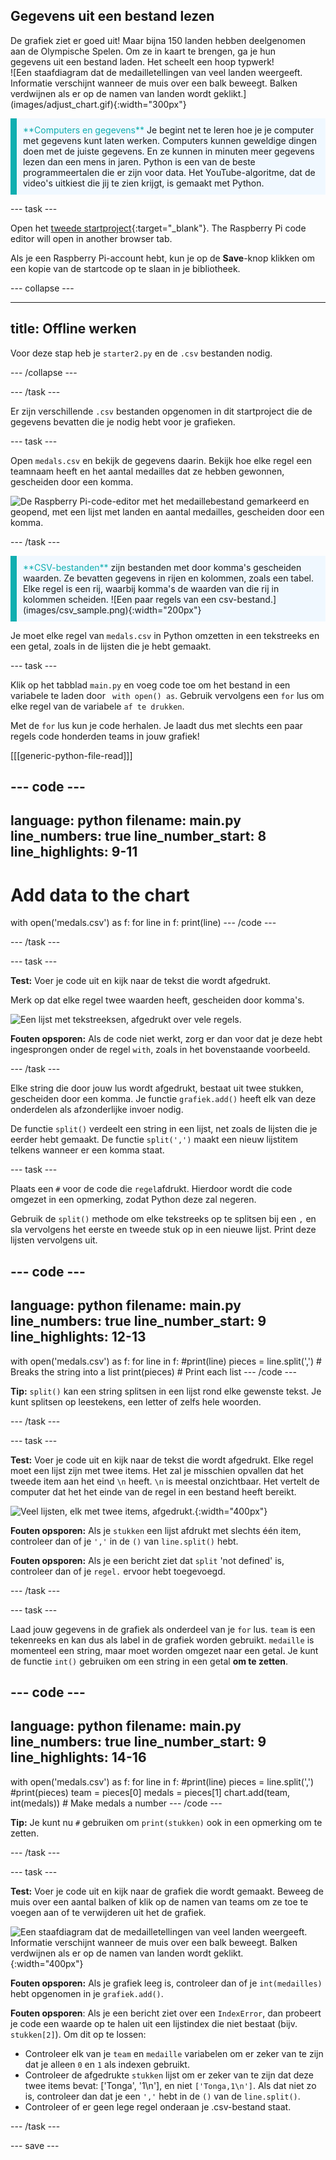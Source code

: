 ## Gegevens uit een bestand lezen

<div style="display: flex; flex-wrap: wrap">
<div style="flex-basis: 200px; flex-grow: 1; margin-right: 15px;">
De grafiek ziet er goed uit! Maar bijna 150 landen hebben deelgenomen aan de Olympische Spelen. Om ze in kaart te brengen, ga je hun gegevens uit een bestand laden. Het scheelt een hoop typwerk!
</div>
<div>
![Een staafdiagram dat de medailletellingen van veel landen weergeeft. Informatie verschijnt wanneer de muis over een balk beweegt. Balken verdwijnen als er op de namen van landen wordt geklikt.](images/adjust_chart.gif){:width="300px"}
</div>
</div>

<p style="border-left: solid; border-width:10px; border-color: #0faeb0; background-color: aliceblue; padding: 10px;">
<span style="color: #0faeb0">**Computers en gegevens**</span> Je begint net te leren hoe je je computer met gegevens kunt laten werken. Computers kunnen geweldige dingen doen met de juiste gegevens. En ze kunnen in minuten meer gegevens lezen dan een mens in jaren. Python is een van de beste programmeertalen die er zijn voor data. Het YouTube-algoritme, dat de video's uitkiest die jij te zien krijgt, is gemaakt met Python.
</p>

--- task ---

Open het [tweede startproject](https://editor.raspberrypi.org/en/projects/charting-champions-second-starter){:target="_blank"}. The Raspberry Pi code editor will open in another browser tab.

Als je een Raspberry Pi-account hebt, kun je op de **Save**-knop klikken om een kopie van de startcode op te slaan in je bibliotheek.

--- collapse ---

---
title: Offline werken
---

Voor deze stap heb je `starter2.py` en de `.csv` bestanden nodig.

--- /collapse ---

--- /task ---

Er zijn verschillende `.csv` bestanden opgenomen in dit startproject die de gegevens bevatten die je nodig hebt voor je grafieken.

--- task ---

Open `medals.csv` en bekijk de gegevens daarin. Bekijk hoe elke regel een teamnaam heeft en het aantal medailles dat ze hebben gewonnen, gescheiden door een komma.

![De Raspberry Pi-code-editor met het medaillebestand gemarkeerd en geopend, met een lijst met landen en aantal medailles, gescheiden door een komma.](images/medals-tab.png)

--- /task ---

<div style="border-left: solid; border-width:10px; border-color: #0faeb0; background-color: aliceblue; padding: 10px;">
<span style="color: #0faeb0">**CSV-bestanden**</span> zijn bestanden met door komma's gescheiden waarden. Ze bevatten gegevens in rijen en kolommen, zoals een tabel. Elke regel is een rij, waarbij komma's de waarden van die rij in kolommen scheiden.
![Een paar regels van een csv-bestand.](images/csv_sample.png){:width="200px"}
</div>

Je moet elke regel van `medals.csv` in Python omzetten in een tekstreeks en een getal, zoals in de lijsten die je hebt gemaakt.

--- task ---

Klik op het tabblad `main.py` en voeg code toe om het bestand in een variabele te laden door ` with open() as`. Gebruik vervolgens een `for` lus om elke regel van de variabele `af te drukken`.

Met de `for` lus kun je code herhalen. Je laadt dus met slechts een paar regels code honderden teams in jouw grafiek!

[[[generic-python-file-read]]]

--- code ---
---
language: python filename: main.py line_numbers: true line_number_start: 8
line_highlights: 9-11
---
# Add data to the chart
with open('medals.csv') as f: for line in f: print(line) --- /code ---

--- /task ---

--- task ---

**Test:** Voer je code uit en kijk naar de tekst die wordt afgedrukt.

Merk op dat elke regel twee waarden heeft, gescheiden door komma's.

![Een lijst met tekstreeksen, afgedrukt over vele regels.](images/lines.png)

**Fouten opsporen:** Als de code niet werkt, zorg er dan voor dat je deze hebt ingesprongen onder de regel `with`, zoals in het bovenstaande voorbeeld.

--- /task ---

Elke string die door jouw lus wordt afgedrukt, bestaat uit twee stukken, gescheiden door een komma. Je functie `grafiek.add()` heeft elk van deze onderdelen als afzonderlijke invoer nodig.

De functie `split()` verdeelt een string in een lijst, net zoals de lijsten die je eerder hebt gemaakt. De functie `split(',')` maakt een nieuw lijstitem telkens wanneer er een komma staat.

--- task ---

Plaats een `#` voor de code die `regel`afdrukt. Hierdoor wordt die code omgezet in een opmerking, zodat Python deze zal negeren.

Gebruik de `split()` methode om elke tekstreeks op te splitsen bij een `,` en sla vervolgens het eerste en tweede stuk op in een nieuwe lijst. Print deze lijsten vervolgens uit.

--- code ---
---
language: python filename: main.py line_numbers: true line_number_start: 9
line_highlights: 12-13
---
with open('medals.csv') as f: for line in f: #print(line) pieces = line.split(',') # Breaks the string into a list print(pieces) # Print each list --- /code ---

**Tip:** `split()` kan een string splitsen in een lijst rond elke gewenste tekst. Je kunt splitsen op leestekens, een letter of zelfs hele woorden.

--- /task ---

--- task ---

**Test:** Voer je code uit en kijk naar de tekst die wordt afgedrukt. Elke regel moet een lijst zijn met twee items. Het zal je misschien opvallen dat het tweede item aan het eind `\n` heeft. `\n` is meestal onzichtbaar. Het vertelt de computer dat het het einde van de regel in een bestand heeft bereikt.

![Veel lijsten, elk met twee items, afgedrukt.](images/tally.png){:width="400px"}

**Fouten opsporen:** Als je `stukken` een lijst afdrukt met slechts één item, controleer dan of je `','` in de `()` van `line.split()` hebt.

**Fouten opsporen:** Als je een bericht ziet dat `split` 'not defined' is, controleer dan of je `regel.` ervoor hebt toegevoegd.

--- /task ---

--- task ---

Laad jouw gegevens in de grafiek als onderdeel van je `for` lus. `team` is een tekenreeks en kan dus als label in de grafiek worden gebruikt. `medaille` is momenteel een string, maar moet worden omgezet naar een getal. Je kunt de functie `int()` gebruiken om een string in een getal **om te zetten**.

--- code ---
---
language: python filename: main.py line_numbers: true line_number_start: 9
line_highlights: 14-16
---
with open('medals.csv') as f: for line in f: #print(line) pieces = line.split(',') #print(pieces) team = pieces[0] medals = pieces[1] chart.add(team, int(medals))  # Make medals a number --- /code ---

**Tip:** Je kunt nu `#` gebruiken om `print(stukken)` ook in een opmerking om te zetten.

--- /task ---

--- task ---

**Test:** Voer je code uit en kijk naar de grafiek die wordt gemaakt. Beweeg de muis over een aantal balken of klik op de namen van teams om ze toe te voegen aan of te verwijderen uit het de grafiek.

![Een staafdiagram dat de medailletellingen van veel landen weergeeft. Informatie verschijnt wanneer de muis over een balk beweegt. Balken verdwijnen als er op de namen van landen wordt geklikt.](images/adjust_chart.gif){:width="400px"}

**Fouten opsporen:** Als je grafiek leeg is, controleer dan of je `int(medailles)` hebt opgenomen in je `grafiek.add()`.

**Fouten opsporen**: Als je een bericht ziet over een `IndexError`, dan probeert je code een waarde op te halen uit een lijstindex die niet bestaat (bijv. `stukken[2]`). Om dit op te lossen:
 - Controleer elk van je `team` en `medaille` variabelen om er zeker van te zijn dat je alleen `0` en `1` als indexen gebruikt.
 - Controleer de afgedrukte `stukken` lijst om er zeker van te zijn dat deze twee items bevat: ['Tonga', '1\n']</code>, en niet `['Tonga,1\n']`. Als dat niet zo is, controleer dan dat je een `','` hebt in de `()` van de `line.split()`.
 - Controleer of er geen lege regel onderaan je .csv-bestand staat.

--- /task ---

--- save ---
